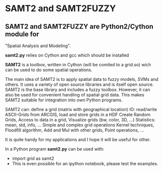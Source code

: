 # SAMT2 and SAMT2FUZZY

## SAMT2 and SAMT2FUZZY are Python2/Cython module for 
"Spatial Analysis and Modeling". 


**samt2.py** relies on Cython and gcc which should be installed

**SAMT2** is a toolbox, written in Cython (will be comiled to a grid.so) wich can be used to do some spatial operations.

The main idea of SAMT2 is to apply spatial data to fuzzy models, SVMs and others. It uses a variety of open source libraries and is itself open source. SAMT2 is the base library and includes a fuzzy toolbox. However, it can also be used for convenient handling of spatial grid data. This makes SAMT2 suitable for integration into own Python programs.

SAMT2 can:
  define a grid (matrix with geographical location)
  IO: read/write ASCII-Grids from ARCGIS, load and store grids in a HDF
  Create Random Grids,
  Access to data in a grid,
  Visualize grids (bw, color, 3D, ...)
  Statistics: mean, std, info, ...
  Simple and complex grid operations
  Kernel techniques,
  Floodfill algorithm,
  Add and Mul with other grids,
  Point operations, ...
  
It is quite handy for my applications and I hope it will be useful for other.

In a Python program **samt2.py** can be used with:

- import grid as samt2
- This is even possible for an ipython notebook, please test the examples.


